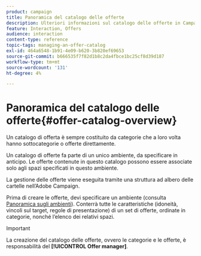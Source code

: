 ```yaml
---
product: campaign
title: Panoramica del catalogo delle offerte
description: Ulteriori informazioni sul catalogo delle offerte in Campaign
feature: Interaction, Offers
audience: interaction
content-type: reference
topic-tags: managing-an-offer-catalog
exl-id: 464a6548-1b91-4e09-b620-3b820ef69653
source-git-commit: b666535f7f82d1b8c2da4fbce1bc25cf8d39d187
workflow-type: tm+mt
source-wordcount: '131'
ht-degree: 4%

---
```


# Panoramica del catalogo delle offerte{#offer-catalog-overview}



Un catalogo di offerta è sempre costituito da categorie che a loro volta hanno sottocategorie o offerte direttamente.

Un catalogo di offerte fa parte di un unico ambiente, da specificare in anticipo. Le offerte contenute in questo catalogo possono essere associate solo agli spazi specificati in questo ambiente.

La gestione delle offerte viene eseguita tramite una struttura ad albero delle cartelle nell’Adobe Campaign.

Prima di creare le offerte, devi specificare un ambiente (consulta [Panoramica sugli ambienti](../../interaction/using/environments-overview.md)). Conterrà tutte le caratteristiche (idoneità, vincoli sul target, regole di presentazione) di un set di offerte, ordinate in categorie, nonché l’elenco dei relativi spazi.

>[!IMPORTANT]
>
>La creazione del catalogo delle offerte, ovvero le categorie e le offerte, è responsabilità del **[!UICONTROL Offer manager]**.
